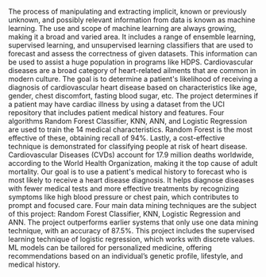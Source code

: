 The process of manipulating and extracting implicit, known or previously unknown, and possibly 
relevant information from data is known as machine learning. The use and scope of machine 
learning are always growing, making it a broad and varied area. It includes a range of ensemble 
learning, supervised learning, and unsupervised learning classifiers that are used to forecast and 
assess the correctness of given datasets. This information can be used to assist a huge population 
in programs like HDPS. Cardiovascular diseases are a broad category of heart-related ailments 
that are common in modern culture. 
The goal is to determine a patient's likelihood of receiving a diagnosis of cardiovascular heart 
disease based on characteristics like age, gender, chest discomfort, fasting blood sugar, etc. The 
project determines if a patient may have cardiac illness by using a dataset from the UCI repository 
that includes patient medical history and features. Four algorithms Random Forest Classifier, 
KNN, ANN, and Logistic Regression are used to train the 14 medical characteristics. Random 
Forest is the most effective of these, obtaining recall of 94%. Lastly, a cost-effective technique is 
demonstrated for classifying people at risk of heart disease. 
Cardiovascular Diseases (CVDs) account for 17.9 million deaths worldwide, according to the 
World Health Organization, making it the top cause of adult mortality. Our goal is to use a patient's 
medical history to forecast who is most likely to receive a heart disease diagnosis. It helps diagnose 
diseases with fewer medical tests and more effective treatments by recognizing symptoms like 
high blood pressure or chest pain, which contributes to prompt and focused care. Four main 
data mining techniques are the subject of this project: Random Forest Classifier, KNN, Logistic 
Regression and ANN. The project outperforms earlier systems that only use one data mining 
technique, with an accuracy of 87.5%. This project includes the supervised learning technique of 
logistic regression, which works with discrete values. ML models can be tailored for personalized 
medicine, offering recommendations based on an individual’s genetic profile, lifestyle, and 
medical history.
